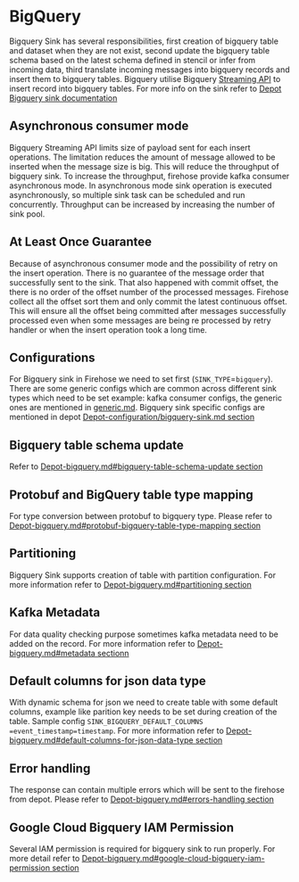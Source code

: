 # BigQuery

Bigquery Sink has several responsibilities, first creation of bigquery table and dataset when they are not exist, second update the bigquery table schema based on the latest schema defined in stencil or infer from incoming data, third translate incoming messages into bigquery records and insert them to bigquery tables.
Bigquery utilise Bigquery [Streaming API](https://cloud.google.com/bigquery/streaming-data-into-bigquery) to insert record into bigquery tables. For more info on the sink refer to [Depot Bigquery sink documentation](https://github.com/odpf/depot/blob/main/docs/sinks/bigquery.md)

## Asynchronous consumer mode

Bigquery Streaming API limits size of payload sent for each insert operations. The limitation reduces the amount of message allowed to be inserted when the message size is big.
This will reduce the throughput of bigquery sink. To increase the throughput, firehose provide kafka consumer asynchronous mode.
In asynchronous mode sink operation is executed asynchronously, so multiple sink task can be scheduled and run concurrently.
Throughput can be increased by increasing the number of sink pool.

## At Least Once Guarantee

Because of asynchronous consumer mode and the possibility of retry on the insert operation. There is no guarantee of the message order that successfully sent to the sink.
That also happened with commit offset, the there is no order of the offset number of the processed messages.
Firehose collect all the offset sort them and only commit the latest continuous offset.
This will ensure all the offset being committed after messages successfully processed even when some messages are being re processed by retry handler or when the insert operation took a long time.

## Configurations
For Bigquery sink in Firehose we need to set first \(`SINK_TYPE`=`bigquery`\). There are some generic configs which are common across different sink types which need to be set example: kafka consumer configs, the generic ones are mentioned in [generic.md](../advance/generic.md). Bigquery sink specific configs are mentioned in depot [Depot-configuration/bigquery-sink.md section](https://github.com/odpf/depot/blob/main/docs/reference/configuration/bigquery-sink.md)


## Bigquery table schema update
Refer to [Depot-bigquery.md#bigquery-table-schema-update section](https://github.com/odpf/depot/blob/main/docs/sinks/bigquery.md#bigquery-table-schema-update)

## Protobuf and BigQuery table type mapping
For type conversion between protobuf to bigquery type. Please refer to
[Depot-bigquery.md#protobuf-bigquery-table-type-mapping section](https://github.com/odpf/depot/blob/main/docs/sinks/bigquery.md#protobuf---bigquery-table-type-mapping)

## Partitioning
Bigquery Sink supports creation of table with partition configuration.
For more information refer to [Depot-bigquery.md#partitioning section](https://github.com/odpf/depot/blob/main/docs/sinks/bigquery.md#partitioning)

## Kafka Metadata
For data quality checking purpose sometimes kafka metadata need to be added on the record. For more information refer to [Depot-bigquery.md#metadata sectionn](https://github.com/odpf/depot/blob/main/docs/sinks/bigquery.md#metadata)

## Default columns for json data type
With dynamic schema for json we need to create table with some default columns, example like parition key needs to be set during creation of the table. Sample config `SINK_BIGQUERY_DEFAULT_COLUMNS =event_timestamp=timestamp`. For more information refer to [Depot-bigquery.md#default-columns-for-json-data-type section](https://github.com/odpf/depot/blob/main/docs/sinks/bigquery.md#default-columns-for-json-data-type)

## Error handling
The response can contain multiple errors which will be sent to the firehose from depot. Please refer to [Depot-bigquery.md#errors-handling section](https://github.com/odpf/depot/blob/main/docs/sinks/bigquery.md#errors-handling)


## Google Cloud Bigquery IAM Permission
Several IAM permission is required for bigquery sink to run properly. For more detail refer to [Depot-bigquery.md#google-cloud-bigquery-iam-permission section](https://github.com/odpf/depot/blob/main/docs/sinks/bigquery.md#google-cloud-bigquery-iam-permission)


